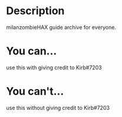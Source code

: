 # Description
milanzombieHAX guide archive for everyone.
# You can...
use this with giving credit to Kirb#7203
# You can't...
use this without giving credit to Kirb#7203
